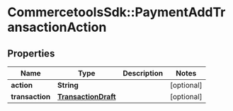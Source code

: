 # CommercetoolsSdk::PaymentAddTransactionAction

## Properties
Name | Type | Description | Notes
------------ | ------------- | ------------- | -------------
**action** | **String** |  | [optional] 
**transaction** | [**TransactionDraft**](TransactionDraft.md) |  | [optional] 

